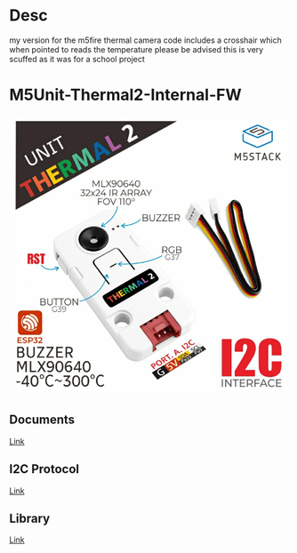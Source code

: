 # Desc
my version for the m5fire thermal camera code includes a crosshair which when pointed to reads the temperature
please be advised this is very scuffed as it was for a school project



# M5Unit-Thermal2-Internal-FW

![Unit Thermal 2](./docs/unit-thermal2.webp)

## Documents

[Link](https://docs.m5stack.com/en/unit/UNIT%20Thermal2)

## I2C Protocol

[Link](./docs/M5UnitThermal2-I2C-Protocol.pdf)

## Library

[Link](https://github.com/m5stack/M5Unit-Thermal2)
